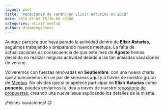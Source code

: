 ```yaml
---
layout: post
title: "Vacaciones de verano en Elixir Asturias en 2018"
date: 2018-08-09 15:30:00 +0200
categories: elixir meetup
author: dreamingechoes
---
```


Aunque parezca que haya parado la actividad dentro de **Elixir Asturias**, seguimos trabajando y preparando nuevos meetups. La falta de actualizaciones es consecuencia de que este mes de **Agosto** hemos decidido no realizar ninguna actividad debido a las tan ansiadas vacaciones de verano.

Volveremos con fuerzas renovadas en **Septiembre**, con una nueva charla que anunciaremos en un par de semanas aquí y a través de nuestro grupo de [Meetup](https://www.meetup.com/Elixir-Asturias/). No olvides que si te apetece participar en **Elixir Asturias** como **ponente**, puedes enviarnos tu idea a través de nuestro [repositorio de propuestas](https://github.com/elixirasturias/propuestas), creando una nueva issue explicando los detalles de la misma.

¡Felices vacaciones! 😊
